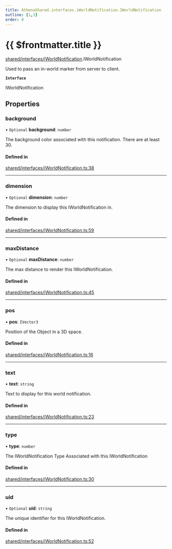 ```yaml
---
title: AthenaShared.interfaces.iWorldNotification.IWorldNotification
outline: [1,3]
order: 0
---
```


# {{ $frontmatter.title }}


[shared/interfaces/iWorldNotification](../modules/shared_interfaces_iWorldNotification.md).IWorldNotification

Used to pass an in-world marker from server to client.

**`Interface`**

IWorldNotification

## Properties

### background

• `Optional` **background**: `number`

The background color associated with this notification.
There are at least 30.

#### Defined in

[shared/interfaces/iWorldNotification.ts:38](https://github.com/Stuyk/altv-athena/blob/16e0acc/src/core/shared/interfaces/iWorldNotification.ts#L38)

___

### dimension

• `Optional` **dimension**: `number`

The dimension to display this IWorldNotification in.

#### Defined in

[shared/interfaces/iWorldNotification.ts:59](https://github.com/Stuyk/altv-athena/blob/16e0acc/src/core/shared/interfaces/iWorldNotification.ts#L59)

___

### maxDistance

• `Optional` **maxDistance**: `number`

The max distance to render this IWorldNotification.

#### Defined in

[shared/interfaces/iWorldNotification.ts:45](https://github.com/Stuyk/altv-athena/blob/16e0acc/src/core/shared/interfaces/iWorldNotification.ts#L45)

___

### pos

• **pos**: `IVector3`

Position of the Object in a 3D space.

#### Defined in

[shared/interfaces/iWorldNotification.ts:16](https://github.com/Stuyk/altv-athena/blob/16e0acc/src/core/shared/interfaces/iWorldNotification.ts#L16)

___

### text

• **text**: `string`

Text to display for this world notification.

#### Defined in

[shared/interfaces/iWorldNotification.ts:23](https://github.com/Stuyk/altv-athena/blob/16e0acc/src/core/shared/interfaces/iWorldNotification.ts#L23)

___

### type

• **type**: `number`

The IWorldNotification Type Associated with this IWorldNotification

#### Defined in

[shared/interfaces/iWorldNotification.ts:30](https://github.com/Stuyk/altv-athena/blob/16e0acc/src/core/shared/interfaces/iWorldNotification.ts#L30)

___

### uid

• `Optional` **uid**: `string`

The unique identifier for this IWorldNotification.

#### Defined in

[shared/interfaces/iWorldNotification.ts:52](https://github.com/Stuyk/altv-athena/blob/16e0acc/src/core/shared/interfaces/iWorldNotification.ts#L52)
